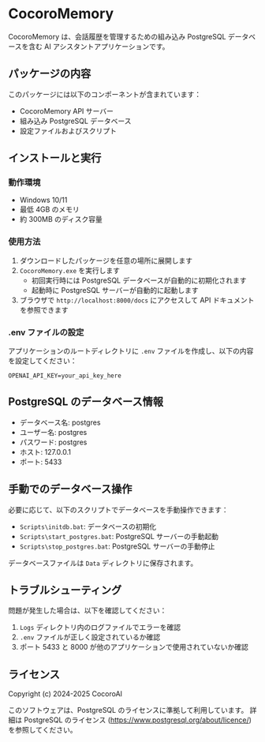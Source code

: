 # CocoroMemory

CocoroMemory は、会話履歴を管理するための組み込み PostgreSQL データベースを含む AI アシスタントアプリケーションです。

## パッケージの内容

このパッケージには以下のコンポーネントが含まれています：

- CocoroMemory API サーバー
- 組み込み PostgreSQL データベース
- 設定ファイルおよびスクリプト

## インストールと実行

### 動作環境

- Windows 10/11
- 最低 4GB のメモリ
- 約 300MB のディスク容量

### 使用方法

1. ダウンロードしたパッケージを任意の場所に展開します
2. `CocoroMemory.exe` を実行します
   - 初回実行時には PostgreSQL データベースが自動的に初期化されます
   - 起動時に PostgreSQL サーバーが自動的に起動します
3. ブラウザで `http://localhost:8000/docs` にアクセスして API ドキュメントを参照できます

### .env ファイルの設定

アプリケーションのルートディレクトリに `.env` ファイルを作成し、以下の内容を設定してください：

```
OPENAI_API_KEY=your_api_key_here
```

## PostgreSQL のデータベース情報

- データベース名: postgres
- ユーザー名: postgres
- パスワード: postgres
- ホスト: 127.0.0.1
- ポート: 5433

## 手動でのデータベース操作

必要に応じて、以下のスクリプトでデータベースを手動操作できます：

- `Scripts\initdb.bat`: データベースの初期化
- `Scripts\start_postgres.bat`: PostgreSQL サーバーの手動起動
- `Scripts\stop_postgres.bat`: PostgreSQL サーバーの手動停止

データベースファイルは `Data` ディレクトリに保存されます。

## トラブルシューティング

問題が発生した場合は、以下を確認してください：

1. `Logs` ディレクトリ内のログファイルでエラーを確認
2. `.env` ファイルが正しく設定されているか確認
3. ポート 5433 と 8000 が他のアプリケーションで使用されていないか確認

## ライセンス

Copyright (c) 2024-2025 CocoroAI

このソフトウェアは、PostgreSQL のライセンスに準拠して利用しています。
詳細は PostgreSQL のライセンス (https://www.postgresql.org/about/licence/) を参照してください。
 
